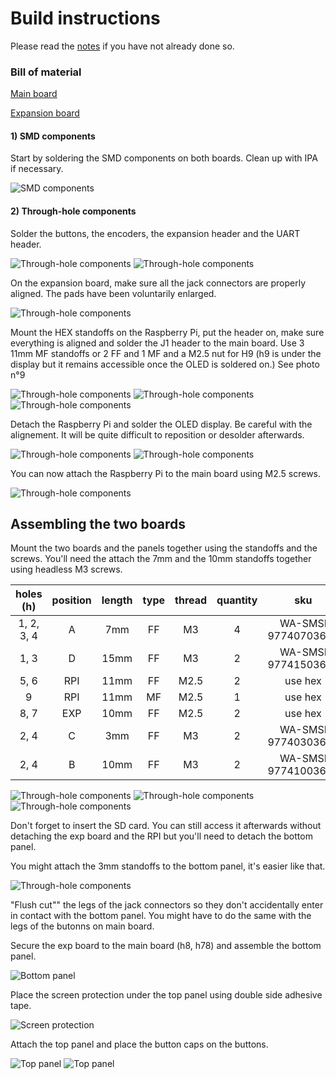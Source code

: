 # Build instructions
Please read the [notes](notes.md) if you have not already done so.

### Bill of material
[Main board](bom/BOM_mainboard_nordhat.csv)

[Expansion board](bom/BOM_expansion_board_nordhat.csv)

#### 1) SMD components
Start by soldering the SMD components on both boards. Clean up with IPA if necessary.

![SMD components](images/1.jpg)

#### 2) Through-hole components

Solder the buttons, the encoders, the expansion header and the UART header.

![Through-hole components](images/2.jpg)
![Through-hole components](images/3.jpg)

On the expansion board, make sure all the jack connectors are properly aligned. The pads have been voluntarily enlarged.  

![Through-hole components](images/4.jpg)


Mount the HEX standoffs on the Raspberry Pi, put the header on, make sure everything is aligned and solder the J1 header to the main board. Use 3 11mm MF standoffs or 2 FF and 1 MF and a M2.5 nut for H9 (h9 is under the display but it remains accessible once the OLED is soldered on.) See photo n°9

![Through-hole components](images/5.jpg)
![Through-hole components](images/6.jpg)
![Through-hole components](images/7.jpg)

Detach the Raspberry Pi and solder the OLED display. Be careful with the alignement. It will be quite difficult to reposition or desolder afterwards.

![Through-hole components](images/8.jpg)
![Through-hole components](images/9.jpg)

You can now attach the Raspberry Pi to the main board using M2.5 screws.

![Through-hole components](images/10.jpg)

## Assembling the two boards

Mount the two boards and the panels together using the standoffs and the screws. You'll need the attach the 7mm and the 10mm standoffs together using headless M3 screws.

| holes (h) | position | length  | type  | thread | quantity | sku
| :---: | :---: |:-------: | :-----: | :------: | :--------: | :----:
| 1, 2, 3, 4 | A | 7mm   | FF  | M3 | 4 | WA-SMSI 9774070360R
| 1, 3 | D  | 15mm   |  FF | M3  | 2 | WA-SMSI 9774150360R
| 5, 6  | RPI | 11mm  | FF  | M2.5 | 2 | use hex
| 9   | RPI | 11mm  | MF  | M2.5 | 1 | use hex
| 8, 7   | EXP | 10mm  | FF  | M2.5 | 2 | use hex
| 2, 4 | C | 3mm   |  FF | M3  | 2 | WA-SMSI 9774030360R
| 2, 4 | B | 10mm |  FF | M3  | 2 | WA-SMSI 9774100360R

![Through-hole components](images/11.jpg)
![Through-hole components](images/12.jpg)
![Through-hole components](images/18.jpg)

Don't forget to insert the SD card. You can still access it afterwards without detaching the exp board and the RPI but you'll need to detach the bottom panel.


You might attach the 3mm standoffs to the bottom panel, it's easier like that.

![Through-hole components](images/14.jpg)

"Flush cut"" the legs of the jack connectors so they don't accidentally enter in contact with the bottom panel. You might have to do the same with the legs of the butonns on main board.

Secure the exp board to the main board (h8, h78) and assemble the bottom panel.

![Bottom panel](images/15.jpg)

Place the screen protection under the top panel using double side adhesive tape.

![Screen protection](images/13.jpg)

Attach the top panel and place the button caps on the buttons.

![Top panel](images/16.jpg)
![Top panel](images/17.jpg)
